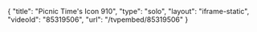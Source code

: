 {
    "title": "Picnic Time's Icon 910",
    "type": "solo",
    "layout": "iframe-static",
    "videoId": "85319506",
    "url": "\/tvpembed\/85319506"
}